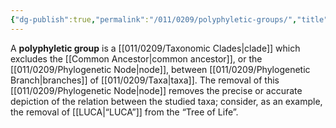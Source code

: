 ```yaml
---
{"dg-publish":true,"permalink":"/011/0209/polyphyletic-groups/","title":"Polyphyletic Groups","tags":["BIOL422"],"created":"2024-09-26T15:24:14.000-07:00","updated":"2025-01-22T00:51:15.439-08:00"}
---
```


A **polyphyletic group** is a [[011/0209/Taxonomic Clades\|clade]] which excludes the [[Common Ancestor\|common ancestor]], or the [[011/0209/Phylogenetic Node\|node]], between [[011/0209/Phylogenetic Branch\|branches]] of [[011/0209/Taxa\|taxa]]. The removal of this [[011/0209/Phylogenetic Node\|node]] removes the precise or accurate depiction of the relation between the studied taxa; consider, as an example, the removal of [[LUCA\|“LUCA”]] from the “Tree of Life”.